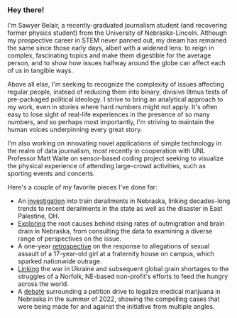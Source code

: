 ### Hey there!

I'm Sawyer Belair, a recently-graduated journalism student (and recovering former physics student) from the University of Nebraska-Lincoln. Although my prospective career in STEM never panned out, my dream has remained the same since those early days, albeit with a widened lens: to reign in complex, fascinating topics and make them digestible for the average person, and to show how issues halfway around the globe can affect each of us in tangible ways. 

Above all else, I'm seeking to recognize the complexity of issues affecting regular people, instead of reducing them into binary, divisive litmus tests of pre-packaged political ideology. I strive to bring an analytical approach to my work, even in stories where hard numbers might not apply. It's often easy to lose sight of real-life experiences in the presence of so many numbers, and so perhaps most importantly, I'm striving to maintain the human voices underpinning every great story. 

I'm also working on innovating novel applications of simple technology in the realm of data journalism, most recently in cooperation with UNL Professor Matt Waite on sensor-based coding project seeking to visualize the physical experience of attending large-crowd activities, such as sporting events and concerts.

Here's a couple of my favorite pieces I've done far:
* An [investigation](https://journalstar.com/news/local/nebraska-among-states-with-highest-number-of-train-derailments-data-shows/article_69553520-b60a-11ed-bfaa-13387cb4ca5c.html) into train derailments in Nebraska, linking decades-long trends to recent derailments in the state as well as the disaster in East Palestine, OH. 
* [Exploring](https://nebraskanewsservice.net/news/experts-former-residents-offer-varied-reasons-for-nebraskas-brain-drain-as-rates-continue-to-rise/) the root causes behind rising rates of outmigration and brain drain in Nebraska, from consulting the data to examining a diverse range of perspectives on the issue.
* A one-year [retrospective](https://www.dailynebraskan.com/news/students-reflect-on-fall-2021-fiji-protests-ongoing-challenges-facing-unl/article_e4fe207a-48ea-11ed-8537-b36945a30db1.html) on the response to allegations of sexual assault of a 17-year-old girl at a fraternity house on campus, which sparked nationwide outrage.
* [Linking](https://norfolkdailynews.com/news/global-food-shortage-leaves-local-nonprofit-high-and-dry/article_f74cd86e-dd03-11ec-bb4a-5b57750fe06d.html) the war in Ukraine and subsequent global grain shortages to the struggles of a Norfolk, NE-based non-profit's efforts to feed the hungry across the world.
* A [debate](https://norfolkdailynews.com/news/conflicting-camps-debate-merits-of-medical-marijuana-legalization-in-nebraska-ahead-of-petition-deadline/article_84d8f4fa-fa10-11ec-a91c-e75f5e1ee325.html) surrounding a petition drive to legalize medical marijuana in Nebraska in the summer of 2022, showing the compelling cases that were being made for and against the initiative from multiple angles.



